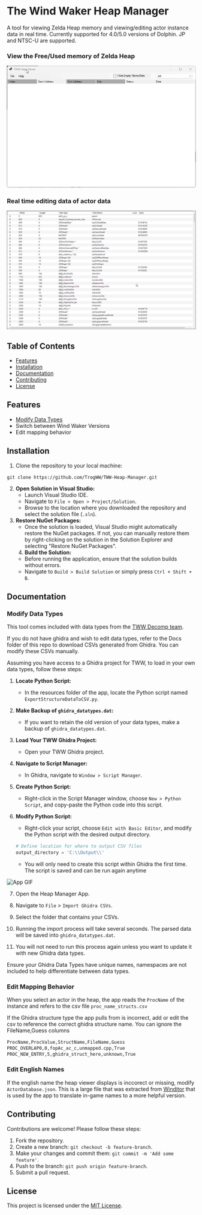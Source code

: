 # The Wind Waker Heap Manager
A tool for viewing Zelda Heap memory and viewing/editing actor instance data in real time. Currently supported for 4.0/5.0 versions of Dolphin. JP and NTSC-U are supported.

### View the Free/Used memory of Zelda Heap
![App GIF](Docs/heap_viewer.gif)

### Real time editing data of actor data
![App GIF](Docs/struct_viewer.gif)

## Table of Contents

- [Features](#features)
- [Installation](#installation)
- [Documentation](#documentation)
- [Contributing](#contributing)
- [License](#license)

## Features

- [Modify Data Types](#modify-data-types) 
- Switch between Wind Waker Versions
- Edit mapping behavior

## Installation

1. Clone the repository to your local machine:
```
git clone https://github.com/TrogWW/TWW-Heap-Manager.git
```
2. **Open Solution in Visual Studio:**
   - Launch Visual Studio IDE.
   - Navigate to `File > Open > Project/Solution`.
   - Browse to the location where you downloaded the repository and select the solution file (`.sln`).
3. **Restore NuGet Packages:**
   - Once the solution is loaded, Visual Studio might automatically restore the NuGet packages. If not, you can manually restore them by right-clicking on the solution in the Solution Explorer and selecting "Restore NuGet Packages".
   4. **Build the Solution:**
   - Before running the application, ensure that the solution builds without errors.
   - Navigate to `Build > Build Solution` or simply press `Ctrl + Shift + B`.

## Documentation

### Modify Data Types
This tool comes included with data types from the [TWW Decomp team](https://github.com/zeldaret/tww). 

If you do not have ghidra and wish to edit data types, refer to the Docs folder of this repo to download CSVs generated from Ghidra. You can modify these CSVs manually.

Assuming you have access to a Ghidra project for TWW, to load in your own data types, follow these steps:

1. **Locate Python Script:**
   - In the resources folder of the app, locate the Python script named `ExportStructureDataToCSV.py`.

2. **Make Backup of `ghidra_datatypes.dat`:**
   - If you want to retain the old version of your data types, make a backup of `ghidra_datatypes.dat`.

3. **Load Your TWW Ghidra Project:**
   - Open your TWW Ghidra project.

4. **Navigate to Script Manager:**
   - In Ghidra, navigate to `Window > Script Manager`.

5. **Create Python Script:**
   - Right-click in the Script Manager window, choose `New > Python Script`, and copy-paste the Python code into this script.

6. **Modify Python Script:**
   - Right-click your script, choose `Edit with Basic Editor`, and modify the Python script with the desired output directory.

   ```python
   # Define location for where to output CSV files
   output_directory = 'C:\\Output\\'
   ```
    - You will only need to create this script within Ghidra the first time. The script is saved and can be run again anytime
   
![App GIF](Docs/import_ghidra_structs_demo.gif)

7. Open the Heap Manager App.

8. Navigate to `File` > `Import Ghidra CSVs`.

9. Select the folder that contains your CSVs.

10. Running the import process will take several seconds. The parsed data will be saved into `ghidra_datatypes.dat`.

11. You will not need to run this process again unless you want to update it with new Ghidra data types.

Ensure your Ghidra Data Types have unique names, namespaces are not included to help differentiate between data types.

### Edit Mapping Behavior
When you select an actor in the heap, the app reads the `ProcName` of the instance and refers to the csv file `proc_name_structs.csv`

If the Ghidra structure type the app pulls from is incorrect, add or edit the csv to reference the correct ghidra structure name. You can ignore the FileName,Guess columns
```CSV
ProcName,ProcValue,StructName,FileName,Guess
PROC_OVERLAP0,0,fopAc_ac_c,unmapped.cpp,True
PROC_NEW_ENTRY,5,ghidra_struct_here,unknown,True
```

### Edit English Names
If the english name the heap viewer displays is inccorect or missing, modify `ActorDatabase.json`. This is a large file that was extracted from [Winditor](https://lordned.github.io/Winditor/) that is used by the app to translate in-game names to a more helpful version.



## Contributing

Contributions are welcome! Please follow these steps:

1. Fork the repository.
2. Create a new branch: `git checkout -b feature-branch`.
3. Make your changes and commit them: `git commit -m 'Add some feature'`.
4. Push to the branch: `git push origin feature-branch`.
5. Submit a pull request.

## License

This project is licensed under the [MIT License](LICENSE).
